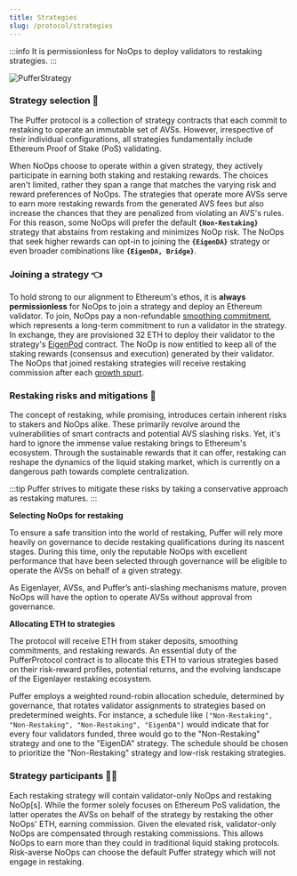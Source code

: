 ```yaml
---
title: Strategies
slug: /protocol/strategies
---
```


:::info 
It is permissionless for NoOps to deploy validators to restaking strategies.
:::


<div style={{textAlign: 'center'}}>

![PufferStrategy](/img/PufferStrategy.png)
</div>

### Strategy selection 🤔
The Puffer protocol is a collection of strategy contracts that each commit to restaking to operate an immutable set of AVSs. However, irrespective of their individual configurations, all strategies fundamentally include Ethereum Proof of Stake (PoS) validating. 

When NoOps choose to operate within a given strategy, they actively participate in earning both staking and restaking rewards. The choices aren't limited, rather they span a range that matches the varying risk and reward preferences of NoOps. The strategies that operate more AVSs serve to earn more restaking rewards from the generated AVS fees but also increase the chances that they are penalized from violating an AVS's rules. For this reason, some NoOps will prefer the default **`{Non-Restaking}`** strategy that abstains from restaking and minimizes NoOp risk. The NoOps that seek higher rewards can opt-in to joining the **`{EigenDA}`** strategy or even broader combinations like **`{EigenDA, Bridge}`**. 

### Joining a strategy 👈
To hold strong to our alignment to Ethereum's ethos, it is **always permissionless** for NoOps to join a strategy and deploy an Ethereum validator. To join, NoOps pay a non-refundable [smoothing commitment](/protocol/smoothing-commitments), which represents a long-term commitment to run a validator in the strategy. In exchange, they are provisioned 32 ETH to deploy their validator to the strategy's [EigenPod](https://github.com/Layr-Labs/eigenlayer-contracts/blob/master/docs/core/EigenPodManager.md#eigenpodmanager) contract. The NoOp is now entitled to keep all of the staking rewards (consensus and execution) generated by their validator. The NoOps that joined restaking strategies will receive restaking commission after each [growth spurt](/protocol/growth-spurts).


### Restaking risks and mitigations 🚧
The concept of restaking, while promising, introduces certain inherent risks to stakers and NoOps alike. These primarily revolve around the vulnerabilities of smart contracts and potential AVS slashing risks. Yet, it's hard to ignore the immense value restaking brings to Ethereum's ecosystem. Through the sustainable rewards that it can offer, restaking can reshape the dynamics of the liquid staking market, which is currently on a dangerous path towards complete centralization.

:::tip
Puffer strives to mitigate these risks by taking a conservative approach as restaking matures. 
:::

**Selecting NoOps for restaking**

To ensure a safe transition into the world of restaking, Puffer will rely more heavily on governance to decide restaking qualifications during its nascent stages. During this time, only the reputable NoOps with excellent performance that have been selected through governance will be eligible to operate the AVSs on behalf of a given strategy. 

As Eigenlayer, AVSs, and Puffer’s anti-slashing mechanisms mature, proven NoOps will have the option to operate AVSs without approval from governance.

**Allocating ETH to strategies**

The protocol will receive ETH from staker deposits, smoothing commitments, and restaking rewards.  An essential duty of the PufferProtocol contract is to allocate this ETH to various strategies based on their risk-reward profiles, potential returns, and the evolving landscape of the Eigenlayer restaking ecosystem.

Puffer employs a weighted round-robin allocation schedule, determined by governance, that rotates validator assignments to strategies based on predetermined weights. For instance, a schedule like `["Non-Restaking", "Non-Restaking", "Non-Restaking", "EigenDA"]` would indicate that for every four validators funded, three would go to the "Non-Restaking" strategy and one to the "EigenDA" strategy. The schedule should be chosen to prioritize the "Non-Restaking" strategy and low-risk restaking strategies.


### Strategy participants 🙋‍♀️
Each restaking strategy will contain validator-only NoOps and restaking NoOp[s]. While the former solely focuses on Ethereum PoS validation, the latter operates the AVSs on behalf of the strategy by restaking the other NoOps' ETH, earning commission. Given the elevated risk, validator-only NoOps are compensated through restaking commissions. This allows NoOps to earn more than they could in traditional liquid staking protocols. Risk-averse NoOps can choose the default Puffer strategy which will not engage in restaking. 
